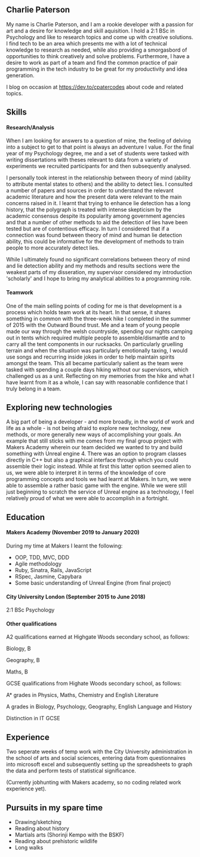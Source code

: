## Charlie Paterson

My name is Charlie Paterson, and I am a rookie developer with a passion for art and a desire for knowledge and skill 
aquisition. I hold a 2:1 BSc in Psychology and like to research topics and come up with creative solutions.
I find tech to be an area which presents me with a lot of technical knowledge to research as needed, while also
providing a smorgasbord of opportunities to think creatively and solve problems. 
Furthermore, I have a desire to work as part of a team and find the common practice of pair programming in the tech industry
to be great for my productivity and idea generation.

I blog on occasion at https://dev.to/cpatercodes about code and related topics.

## Skills

#### Research/Analysis

When I am looking for answers to a question of mine, the feeling of delving into a subject to get to that point is always an 
adventure I value. For the final year of my Psychology degree, me and a set of students were tasked with writing dissertations
with theses relevant to data from a variety of experiments we recruited participants for and then subsequently analysed.

I personally took interest in the relationship between theory of mind (ability to attribute mental states to others) and the 
ability to detect lies. I consulted a number of papers and sources in order to understand the relevant academic literature and 
how the present data were relevant to the main concerns raised in it. I learnt that trying to enhance lie detection has a long
history, that the polygraph is treated with intense skepticism by the academic consensus despite its popularity among
government agencies and that a number of other methods to aid the detection of lies have been tested but are of contentious 
efficacy. In turn I considered that if a connection was found between theory of mind and human lie detection ability, this
could be informative for the development of methods to train people to more accurately detect lies. 

While I ultimately found no significant correlations between theory of mind and lie detection ability and my methods and
results sections were the weakest parts of my disseration, my supervisor considered my introduction 'scholarly' and I hope to 
bring my analytical abilities to a programming role.

#### Teamwork

One of the main selling points of coding for me is that development is a process which holds team work at its heart. 
In that sense, it shares something in common with the three-week hike I completed in the summer of 2015 with the Outward Bound 
trust. Me and a team of young people made our way through the welsh countryside, spending our nights camping out in tents 
which required multiple people to assemble/dismantle and to carry all the tent components in our rucksacks. 
On particularly gruelling terrain and when the situation was particularly emotionally taxing, I would use songs and
recurring inside jokes in order to help maintain spirits amongst the team. This all became particularly salient as the team 
were tasked with spending a couple days hiking without our supervisors, which challenged us as a unit. Reflecting on my
memories from the hike and what I have learnt from it as a whole, I can say with reasonable confidence that I truly belong in
a team.

## Exploring new technologies

A big part of being a developer - and more broadly, in the world of work and life as a whole - is not being afraid to explore
new technology, new methods, or more generally new ways of accomplishing your goals. An example that still sticks with me
comes from my final group project with Makers Academy wherein our team decided we wanted to try and build something with
Unreal engine 4. There was an option to program classes directly in C++ but also a graphical interface through which you could 
assemble their logic instead. While at first this latter option seemed alien to us, we were able to interpret it in terms of
the knowledge of core programming concepts and tools we had learnt at Makers. In turn, we were able to assemble a rather basic
game with the engine. While we were still just beginning to scratch the service of Unreal engine as a technology, I feel
relatively proud of what we were able to accomplish in a fortnight.

## Education

#### Makers Academy (November 2019 to January 2020)

During my time at Makers I learnt the following:
- OOP, TDD, MVC, DDD
- Agile methodology
- Ruby, Sinatra, Rails, JavaScript
- RSpec, Jasmine, Capybara
- Some basic understanding of Unreal Engine (from final project)

#### City University London (September 2015 to June 2018)

2:1 BSc Psychology 

#### Other qualifications

A2 qualifications earned at Highgate Woods secondary school, as follows: 

Biology, B

Geography, B

Maths, B

GCSE qualifications from Highate Woods secondary school, as follows:

A* grades in Physics, Maths, Chemistry and English Literature

A grades in Biology, Psychology, Geography, English Language and History

Distinction in IT GCSE

## Experience
Two seperate weeks of temp work with the City University administration in the school of arts and social sciences, entering
data from questionnaires into microsoft excel and subsequently setting up the spreadsheets to graph the data and perform tests 
of statistical significance.

(Currently jobhunting with Makers academy, so no coding related work experience yet).

## Pursuits in my spare time

- Drawing/sketching
- Reading about history
- Martials arts (Shorinji Kempo with the BSKF)
- Reading about prehistoric wildlife
- Long walks
